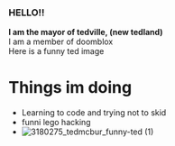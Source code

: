 ### HELLO!!
<b>I am the mayor of tedville, (new tedland)</b> <br>I am a member of doomblox</br>
Here is a funny ted image
# Things im doing
- Learning to code and trying not to skid
- funni lego hacking
- ![3180275_tedmcbur_funny-ted (1)](https://github.com/Tedmcbur/tedmcbur.github.io/assets/142521760/c95c008e-b189-4f5a-aa8e-516e1df95c18)

